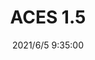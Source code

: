 ﻿---
layout: post 
title: ACES 1.5
tags: ACES
categories: wire-harness
overview: 
series: 
part_number: 0532-1
thumb_img: 
image: static/202106/532-20210605.jpg
date: 2021/6/5 9:35:00
---



